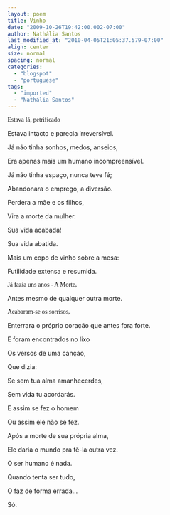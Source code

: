 ```yaml
---
layout: poem
title: Vinho
date: "2009-10-26T19:42:00.002-07:00"
author: Nathália Santos
last_modified_at: "2010-04-05T21:05:37.579-07:00"
align: center
size: normal
spacing: normal
categories:
  - "blogspot"
  - "portuguese"
tags:
  - "imported"
  - "Nathália Santos"
---
```


<span style="font-family:verdana;">Estava lá, petrificado <span style="font-family:verdana;">

Estava intacto e parecia irreversível. <span style="font-family:verdana;">

Já não tinha sonhos, medos, anseios, <span style="font-family:verdana;">

Era apenas mais um humano incompreensível.  <span style="font-family:verdana;">

Já não tinha espaço, nunca teve fé; <span style="font-family:verdana;">

Abandonara o emprego, a diversão. <span style="font-family:verdana;">

Perdera a mãe e os filhos,  <span style="font-family:verdana;">

Vira a morte da mulher.  <span style="font-family:verdana;">

Sua vida acabada! <span style="font-family:verdana;">

Sua vida abatida. <span style="font-family:verdana;">

Mais um copo de vinho sobre a mesa: <span style="font-family:verdana;">

Futilidade extensa e resumida.

<span style="font-family:verdana;">Já fazia uns anos - A Morte, <span style="font-family:verdana;">

Antes mesmo de qualquer outra morte.

<span style="font-family:verdana;">Acabaram-se os sorrisos, <span style="font-family:verdana;">

Enterrara o próprio coração que antes fora forte.  <span style="font-family:verdana;">

E foram encontrados no lixo <span style="font-family:verdana;">

Os versos de uma canção,  <span style="font-family:verdana;">

Que dizia: <span style="font-style: italic;font-family:verdana;" >

Se sem tua alma amanhecerdes, <span style="font-style: italic;font-family:verdana;" >

Sem vida tu acordarás.  <span style="font-family:verdana;">

E assim se fez o homem <span style="font-family:verdana;">

Ou assim ele não se fez.  <span style="font-family:verdana;">

Após a morte de sua própria alma, <span style="font-family:verdana;">

Ele daria o mundo pra tê-la outra vez.<span style="font-family:verdana;">

O ser humano é nada.  <span style="font-family:verdana;">

Quando tenta ser tudo, <span style="font-family:verdana;">

O faz de forma errada... <span style="font-family:verdana;">

Só.